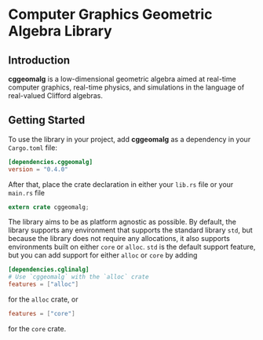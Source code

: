 # Computer Graphics Geometric Algebra Library

## Introduction
**cggeomalg** is a low-dimensional geometric algebra aimed at 
real-time computer graphics, real-time physics, and simulations 
in the language of real-valued Clifford algebras.

## Getting Started
To use the library in your project, add **cggeomalg** as a dependency in your 
`Cargo.toml` file:
```toml
[dependencies.cggeomalg]
version = "0.4.0"
```
After that, place the crate declaration in either your `lib.rs` file or 
your `main.rs` file
```rust
extern crate cggeomalg;
```
The library aims to be as platform agnostic as possible. By default, the library 
supports any environment that supports the standard library `std`, but because 
the library does not require any allocations, it also supports environments built
on either `core` or `alloc`. `std` is the default support feature, but you can add
support for either `alloc` or `core` by adding
```toml
[dependencies.cglinalg]
# Use `cggeomalg` with the `alloc` crate
features = ["alloc"]
```
for the `alloc` crate, or
```toml
features = ["core"]
```
for the `core` crate.


